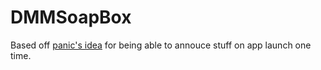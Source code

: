 # DMMSoapBox

Based off [panic's idea](https://www.panic.com/blog/the-2014-panic-report/) for being able to annouce stuff on app launch one time.


